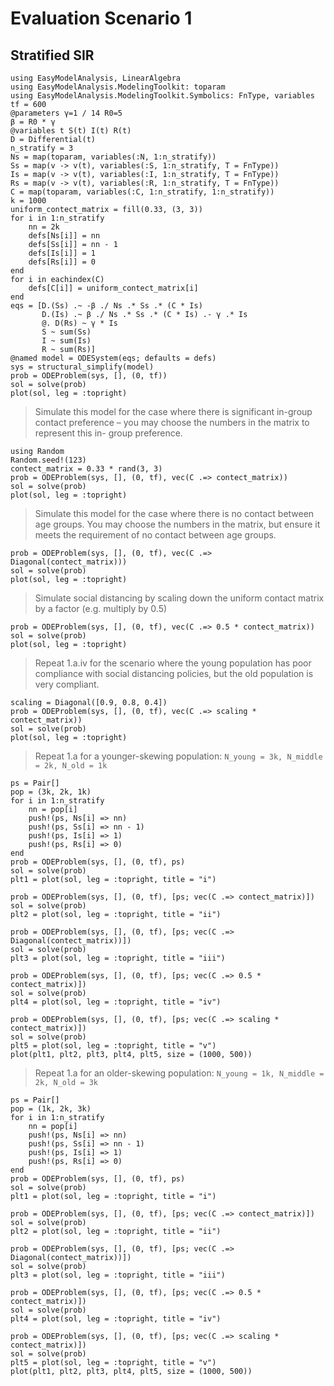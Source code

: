 # Evaluation Scenario 1

## Stratified SIR

```@example scenario1
using EasyModelAnalysis, LinearAlgebra
using EasyModelAnalysis.ModelingToolkit: toparam
using EasyModelAnalysis.ModelingToolkit.Symbolics: FnType, variables
tf = 600
@parameters γ=1 / 14 R0=5
β = R0 * γ
@variables t S(t) I(t) R(t)
D = Differential(t)
n_stratify = 3
Ns = map(toparam, variables(:N, 1:n_stratify))
Ss = map(v -> v(t), variables(:S, 1:n_stratify, T = FnType))
Is = map(v -> v(t), variables(:I, 1:n_stratify, T = FnType))
Rs = map(v -> v(t), variables(:R, 1:n_stratify, T = FnType))
C = map(toparam, variables(:C, 1:n_stratify, 1:n_stratify))
k = 1000
uniform_contect_matrix = fill(0.33, (3, 3))
for i in 1:n_stratify
    nn = 2k
    defs[Ns[i]] = nn
    defs[Ss[i]] = nn - 1
    defs[Is[i]] = 1
    defs[Rs[i]] = 0
end
for i in eachindex(C)
    defs[C[i]] = uniform_contect_matrix[i]
end
eqs = [D.(Ss) .~ -β ./ Ns .* Ss .* (C * Is)
       D.(Is) .~ β ./ Ns .* Ss .* (C * Is) .- γ .* Is
       @. D(Rs) ~ γ * Is
       S ~ sum(Ss)
       I ~ sum(Is)
       R ~ sum(Rs)]
@named model = ODESystem(eqs; defaults = defs)
sys = structural_simplify(model)
prob = ODEProblem(sys, [], (0, tf))
sol = solve(prob)
plot(sol, leg = :topright)
```

> Simulate this model for the case where there is significant in-group contact
> preference – you may choose the numbers in the matrix to represent this in-
> group preference.

```@example scenario1
using Random
Random.seed!(123)
contect_matrix = 0.33 * rand(3, 3)
prob = ODEProblem(sys, [], (0, tf), vec(C .=> contect_matrix))
sol = solve(prob)
plot(sol, leg = :topright)
```

> Simulate this model for the case where there is no contact between age groups.
> You may choose the numbers in the matrix, but ensure it meets the requirement
> of no contact between age groups.

```@example scenario1
prob = ODEProblem(sys, [], (0, tf), vec(C .=> Diagonal(contect_matrix)))
sol = solve(prob)
plot(sol, leg = :topright)
```

> Simulate social distancing by scaling down the uniform contact matrix by a
> factor (e.g. multiply by 0.5)

```@example scenario1
prob = ODEProblem(sys, [], (0, tf), vec(C .=> 0.5 * contect_matrix))
sol = solve(prob)
plot(sol, leg = :topright)
```

> Repeat 1.a.iv for the scenario where the young population has poor compliance
> with social distancing policies, but the old population is very compliant.

```@example scenario1
scaling = Diagonal([0.9, 0.8, 0.4])
prob = ODEProblem(sys, [], (0, tf), vec(C .=> scaling * contect_matrix))
sol = solve(prob)
plot(sol, leg = :topright)
```

> Repeat 1.a for a younger-skewing population: `N_young = 3k, N_middle = 2k, N_old = 1k`

```@example scenario1
ps = Pair[]
pop = (3k, 2k, 1k)
for i in 1:n_stratify
    nn = pop[i]
    push!(ps, Ns[i] => nn)
    push!(ps, Ss[i] => nn - 1)
    push!(ps, Is[i] => 1)
    push!(ps, Rs[i] => 0)
end
prob = ODEProblem(sys, [], (0, tf), ps)
sol = solve(prob)
plt1 = plot(sol, leg = :topright, title = "i")

prob = ODEProblem(sys, [], (0, tf), [ps; vec(C .=> contect_matrix)])
sol = solve(prob)
plt2 = plot(sol, leg = :topright, title = "ii")

prob = ODEProblem(sys, [], (0, tf), [ps; vec(C .=> Diagonal(contect_matrix))])
sol = solve(prob)
plt3 = plot(sol, leg = :topright, title = "iii")

prob = ODEProblem(sys, [], (0, tf), [ps; vec(C .=> 0.5 * contect_matrix)])
sol = solve(prob)
plt4 = plot(sol, leg = :topright, title = "iv")

prob = ODEProblem(sys, [], (0, tf), [ps; vec(C .=> scaling * contect_matrix)])
sol = solve(prob)
plt5 = plot(sol, leg = :topright, title = "v")
plot(plt1, plt2, plt3, plt4, plt5, size = (1000, 500))
```

> Repeat 1.a for an older-skewing population: `N_young = 1k, N_middle = 2k, N_old = 3k`

```@example scenario1
ps = Pair[]
pop = (1k, 2k, 3k)
for i in 1:n_stratify
    nn = pop[i]
    push!(ps, Ns[i] => nn)
    push!(ps, Ss[i] => nn - 1)
    push!(ps, Is[i] => 1)
    push!(ps, Rs[i] => 0)
end
prob = ODEProblem(sys, [], (0, tf), ps)
sol = solve(prob)
plt1 = plot(sol, leg = :topright, title = "i")

prob = ODEProblem(sys, [], (0, tf), [ps; vec(C .=> contect_matrix)])
sol = solve(prob)
plt2 = plot(sol, leg = :topright, title = "ii")

prob = ODEProblem(sys, [], (0, tf), [ps; vec(C .=> Diagonal(contect_matrix))])
sol = solve(prob)
plt3 = plot(sol, leg = :topright, title = "iii")

prob = ODEProblem(sys, [], (0, tf), [ps; vec(C .=> 0.5 * contect_matrix)])
sol = solve(prob)
plt4 = plot(sol, leg = :topright, title = "iv")

prob = ODEProblem(sys, [], (0, tf), [ps; vec(C .=> scaling * contect_matrix)])
sol = solve(prob)
plt5 = plot(sol, leg = :topright, title = "v")
plot(plt1, plt2, plt3, plt4, plt5, size = (1000, 500))
```
